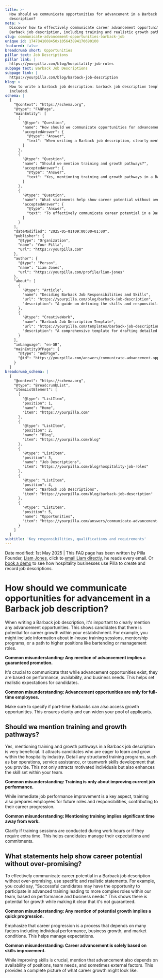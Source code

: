 ```yaml
---
title: >-
  How should we communicate opportunities for advancement in a Barback job
  description?
meta: >
  Discover how to effectively communicate career advancement opportunities in a
  Barback job description, including training and realistic growth pathways.
slug: communicate-advancement-opportunities-barback-job
unique id: 1747841008450x105643894170690100
featured: false
breadcrumb short: Opportunities
pillar text: Job Descriptions
pillar link: |
  https://yourpilla.com/blog/hospitality-job-roles
subpage text: Barback Job Descriptions
subpage link: |
  https://yourpilla.com/blog/barback-job-description
blog: >
  How to write a barback job description: barback job description template
  included.
schema: |
  {
    "@context": "https://schema.org",
    "@type": "FAQPage",
    "mainEntity": [
      {
        "@type": "Question",
        "name": "How should we communicate opportunities for advancement in a Barback job description?",
        "acceptedAnswer": {
          "@type": "Answer",
          "text": "When writing a Barback job description, clearly mention any advancement opportunities to show candidates the potential for career growth within your establishment. Include information about in-house training sessions, mentorship programs, and paths to higher positions like bartending or management roles. It's important to note that advancement is based on performance, availability, and business needs and not all roles, such as part-time positions, may have the same opportunities."
        }
      },
      {
        "@type": "Question",
        "name": "Should we mention training and growth pathways?",
        "acceptedAnswer": {
          "@type": "Answer",
          "text": "Yes, mentioning training and growth pathways in a Barback job description is advisable. Detail any structured training programs that cover aspects like bar operations and teamwork skills development. These programs not only attract motivated individuals but also enhance the overall skill set of your team. Make it clear if trainings are during work hours or require extra time to manage candidates' expectations."
        }
      },
      {
        "@type": "Question",
        "name": "What statements help show career potential without over-promising?",
        "acceptedAnswer": {
          "@type": "Answer",
          "text": "To effectively communicate career potential in a Barback job description without over-promising, use specific and realistic statements such as, 'Successful candidates may have the opportunity to participate in advanced training leading to more complex roles within our team, based on performance and business needs.' Emphasize that progression depends on individual performance, business growth, market conditions, and availability of positions."
        }
      }
    ],
    "dateModified": "2025-05-01T09:00:00+01:00",
    "publisher": {
      "@type": "Organization",
      "name": "Your Pilla",
      "url": "https://yourpilla.com"
    },
    "author": {
      "@type": "Person",
      "name": "Liam Jones",
      "url": "https://yourpilla.com/profile/liam-jones"
    },
    "about": [
      {
        "@type": "Article",
        "name": "Deciding Barback Job Responsibilities and Skills",
        "url": "https://yourpilla.com/blog/barback-job-description",
        "description": "A guide on defining the skills and responsibilities needed in a Barback job, crucial for creating effective job postings."
      },
      {
        "@type": "CreativeWork",
        "name": "Barback Job Description Template",
        "url": "https://yourpilla.com/templates/barback-job-description",
        "description": "A comprehensive template for drafting detailed job descriptions for Barback positions, including responsibilities and required qualifications."
      }
    ],
    "inLanguage": "en-GB",
    "mainEntityOfPage": {
      "@type": "WebPage",
      "@id": "https://yourpilla.com/answers/communicate-advancement-opportunities-barback-job"
    }
  }
breadcrumb_schema: |
  {
    "@context": "https://schema.org",
    "@type": "BreadcrumbList",
    "itemListElement": [
      {
        "@type": "ListItem",
        "position": 1,
        "name": "Home",
        "item": "https://yourpilla.com"
      },
      {
        "@type": "ListItem",
        "position": 2,
        "name": "Blog",
        "item": "https://yourpilla.com/blog"
      },
      {
        "@type": "ListItem",
        "position": 3,
        "name": "Job Descriptions",
        "item": "https://yourpilla.com/blog/hospitality-job-roles"
      },
      {
        "@type": "ListItem",
        "position": 4,
        "name": "Barback Job Descriptions",
        "item": "https://yourpilla.com/blog/barback-job-description"
      },
      {
        "@type": "ListItem",
        "position": 5,
        "name": "Opportunities",
        "item": "https://yourpilla.com/answers/communicate-advancement-opportunities-barback-job"
      }
    ]
  }
subtitle: 'Key responsibilities, qualifications and requirements'
---
```


Date modified: 1st May 2025 | This FAQ page has been written by Pilla Founder, [Liam Jones](https://yourpilla.com/profile/liam-jones), click to [email Liam directly](https://mailto:liam@yourpilla.com), he reads every email. Or [book a demo](https://calendly.com/pilla/demo) to see how hospitality businesses use Pilla to create and record job descriptions.

# How should we communicate opportunities for advancement in a Barback job description?

When writing a Barback job description, it's important to clearly mention any advancement opportunities. This shows candidates that there is potential for career growth within your establishment. For example, you might include information about in-house training sessions, mentorship programs, or a path to higher positions like bartending or management roles.

**Common misunderstanding: Any mention of advancement implies a guaranteed promotion.**

It's crucial to communicate that while advancement opportunities exist, they are based on performance, availability, and business needs. This helps set realistic expectations for candidates.

**Common misunderstanding: Advancement opportunities are only for full-time employees.**

Make sure to specify if part-time Barbacks can also access growth opportunities. This ensures clarity and can widen your pool of applicants.

## Should we mention training and growth pathways?

Yes, mentioning training and growth pathways in a Barback job description is very beneficial. It attracts candidates who are eager to learn and grow within the hospitality industry. Detail any structured training programs, such as bar operations, service assistance, or teamwork skills development that you provide. This not only attracts motivated individuals but also enhances the skill set within your team.

**Common misunderstanding: Training is only about improving current job performance.**

While immediate job performance improvement is a key aspect, training also prepares employees for future roles and responsibilities, contributing to their career progression.

**Common misunderstanding: Mentioning training implies significant time away from work.**

Clarify if training sessions are conducted during work hours or if they require extra time. This helps candidates manage their expectations and commitments.

## What statements help show career potential without over-promising?

To effectively communicate career potential in a Barback job description without over-promising, use specific and realistic statements. For example, you could say, "Successful candidates may have the opportunity to participate in advanced training leading to more complex roles within our team, based on performance and business needs." This shows there is potential for growth while making it clear that it's not guaranteed.

**Common misunderstanding: Any mention of potential growth implies a quick progression.**

Emphasize that career progression is a process that depends on many factors including individual performance, business growth, and market conditions. This helps manage expectations.

**Common misunderstanding: Career advancement is solely based on skills improvement.**

While improving skills is crucial, mention that advancement also depends on availability of positions, team needs, and sometimes external factors. This provides a complete picture of what career growth might look like.
